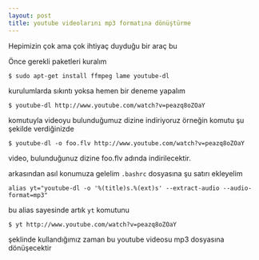 ```yaml
---
layout: post
title: youtube videolarını mp3 formatına dönüştürme
---
```


Hepimizin çok ama çok ihtiyaç duyduğu bir araç bu

Önce gerekli paketleri kuralım

	$ sudo apt-get install ffmpeg lame youtube-dl

kurulumlarda sıkıntı yoksa hemen bir deneme yapalım

    $ youtube-dl http://www.youtube.com/watch?v=peazq8oZOaY

komutuyla videoyu bulunduğumuz dizine indiriyoruz
örneğin komutu şu şekilde verdiğinizde

    $ youtube-dl -o foo.flv http://www.youtube.com/watch?v=peazq8oZOaY

video, bulunduğunuz dizine foo.flv adında indirilecektir.

arkasından asıl konumuza gelelim `.bashrc` dosyasına şu satırı ekleyelim

    alias yt="youtube-dl -o '%(title)s.%(ext)s' --extract-audio --audio-format=mp3"

bu alias sayesinde artık `yt` komutunu

    $ yt http://www.youtube.com/watch?v=peazq8oZOaY

şeklinde kullandığımız zaman bu youtube videosu mp3 dosyasına dönüşecektir

